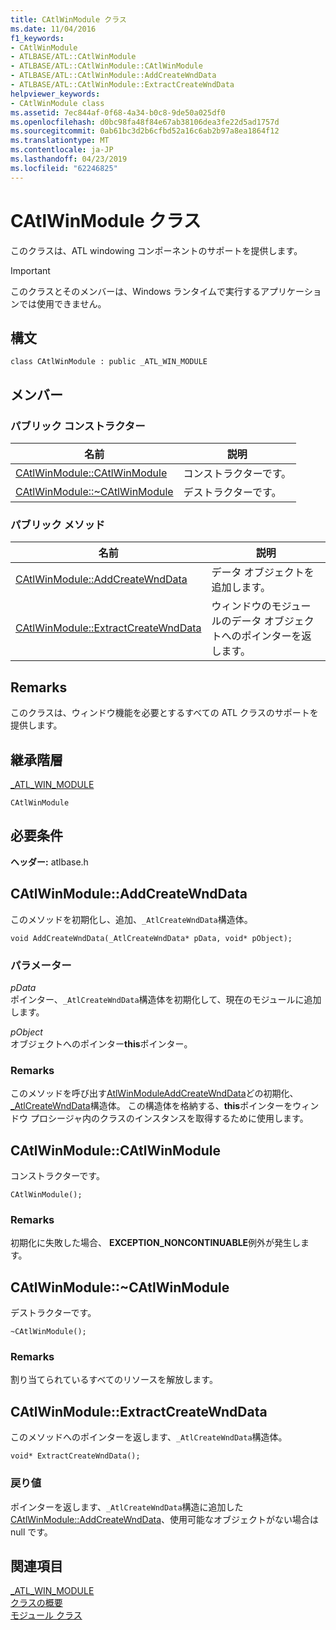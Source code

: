 ```yaml
---
title: CAtlWinModule クラス
ms.date: 11/04/2016
f1_keywords:
- CAtlWinModule
- ATLBASE/ATL::CAtlWinModule
- ATLBASE/ATL::CAtlWinModule::CAtlWinModule
- ATLBASE/ATL::CAtlWinModule::AddCreateWndData
- ATLBASE/ATL::CAtlWinModule::ExtractCreateWndData
helpviewer_keywords:
- CAtlWinModule class
ms.assetid: 7ec844af-0f68-4a34-b0c8-9de50a025df0
ms.openlocfilehash: d0bc98fa48f84e67ab38106dea3fe22d5ad1757d
ms.sourcegitcommit: 0ab61bc3d2b6cfbd52a16c6ab2b97a8ea1864f12
ms.translationtype: MT
ms.contentlocale: ja-JP
ms.lasthandoff: 04/23/2019
ms.locfileid: "62246825"
---
```

# <a name="catlwinmodule-class"></a>CAtlWinModule クラス

このクラスは、ATL windowing コンポーネントのサポートを提供します。

> [!IMPORTANT]
>  このクラスとそのメンバーは、Windows ランタイムで実行するアプリケーションでは使用できません。

## <a name="syntax"></a>構文

```
class CAtlWinModule : public _ATL_WIN_MODULE
```

## <a name="members"></a>メンバー

### <a name="public-constructors"></a>パブリック コンストラクター

|名前|説明|
|----------|-----------------|
|[CAtlWinModule::CAtlWinModule](#catlwinmodule)|コンストラクターです。|
|[CAtlWinModule::~CAtlWinModule](#dtor)|デストラクターです。|

### <a name="public-methods"></a>パブリック メソッド

|名前|説明|
|----------|-----------------|
|[CAtlWinModule::AddCreateWndData](#addcreatewnddata)|データ オブジェクトを追加します。|
|[CAtlWinModule::ExtractCreateWndData](#extractcreatewnddata)|ウィンドウのモジュールのデータ オブジェクトへのポインターを返します。|

## <a name="remarks"></a>Remarks

このクラスは、ウィンドウ機能を必要とするすべての ATL クラスのサポートを提供します。

## <a name="inheritance-hierarchy"></a>継承階層

[_ATL_WIN_MODULE](atl-typedefs.md#_atl_win_module)

`CAtlWinModule`

## <a name="requirements"></a>必要条件

**ヘッダー:** atlbase.h

##  <a name="addcreatewnddata"></a>  CAtlWinModule::AddCreateWndData

このメソッドを初期化し、追加、`_AtlCreateWndData`構造体。

```
void AddCreateWndData(_AtlCreateWndData* pData, void* pObject);
```

### <a name="parameters"></a>パラメーター

*pData*<br/>
ポインター、`_AtlCreateWndData`構造体を初期化して、現在のモジュールに追加します。

*pObject*<br/>
オブジェクトへのポインター**this**ポインター。

### <a name="remarks"></a>Remarks

このメソッドを呼び出す[AtlWinModuleAddCreateWndData](winmodule-global-functions.md#atlwinmoduleaddcreatewnddata)どの初期化、 [_AtlCreateWndData](../../atl/reference/atlcreatewnddata-structure.md)構造体。 この構造体を格納する、**this**ポインターをウィンドウ プロシージャ内のクラスのインスタンスを取得するために使用します。

##  <a name="catlwinmodule"></a>  CAtlWinModule::CAtlWinModule

コンストラクターです。

```
CAtlWinModule();
```

### <a name="remarks"></a>Remarks

初期化に失敗した場合、 **EXCEPTION_NONCONTINUABLE**例外が発生します。

##  <a name="dtor"></a>  CAtlWinModule::~CAtlWinModule

デストラクターです。

```
~CAtlWinModule();
```

### <a name="remarks"></a>Remarks

割り当てられているすべてのリソースを解放します。

##  <a name="extractcreatewnddata"></a>  CAtlWinModule::ExtractCreateWndData

このメソッドへのポインターを返します、`_AtlCreateWndData`構造体。

```
void* ExtractCreateWndData();
```

### <a name="return-value"></a>戻り値

ポインターを返します、`_AtlCreateWndData`構造に追加した[CAtlWinModule::AddCreateWndData](#addcreatewnddata)、使用可能なオブジェクトがない場合は null です。

## <a name="see-also"></a>関連項目

[_ATL_WIN_MODULE](atl-typedefs.md#_atl_win_module)<br/>
[クラスの概要](../../atl/atl-class-overview.md)<br/>
[モジュール クラス](../../atl/atl-module-classes.md)
